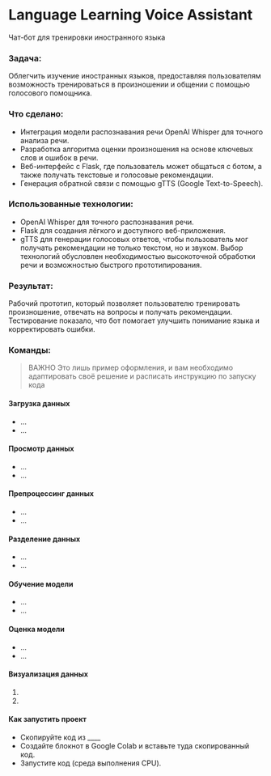 # Language Learning Voice Assistant
Чат-бот для тренировки иностранного языка

### Задача:
Облегчить изучение иностранных языков, предоставляя пользователям возможность тренироваться в произношении и общении с помощью голосового помощника.

### Что сделано:
* Интеграция модели распознавания речи OpenAI Whisper для точного анализа речи.
* Разработка алгоритма оценки произношения на основе ключевых слов и ошибок в речи.
* Веб-интерфейс с Flask, где пользователь может общаться с ботом, а также получать текстовые и голосовые рекомендации.
* Генерация обратной связи с помощью gTTS (Google Text-to-Speech).
  
### Использованные технологии:
* OpenAI Whisper для точного распознавания речи.
* Flask для создания лёгкого и доступного веб-приложения.
* gTTS для генерации голосовых ответов, чтобы пользователь мог получать рекомендации не только текстом, но и звуком.
 Выбор технологий обусловлен необходимостью высокоточной обработки речи и возможностью быстрого прототипирования.

### Результат:
Рабочий прототип, который позволяет пользователю тренировать произношение, отвечать на вопросы и получать рекомендации. Тестирование показало, что бот помогает улучшить понимание языка и корректировать ошибки.

### Команды:
> ВАЖНО Это лишь пример оформления, и вам необходимо адаптировать своё решение и расписать инструкцию по запуску кода

#### Загрузка данных
* ...
* ...
  
#### Просмотр данных
* ...
* ...
  
#### Препроцессинг данных
* ...
* ...
  
#### Разделение данных
* ...
* ...
  
#### Обучение модели
* ...
* ...
  
#### Оценка модели
* ...
* ...
  
#### Визуализация данных

1. 
2.


#### Как запустить проект

* Скопируйте код из ____
* Создайте блокнот в Google Colab и вставьте туда скопированный код.
* Запустите код (среда выполнения CPU).

